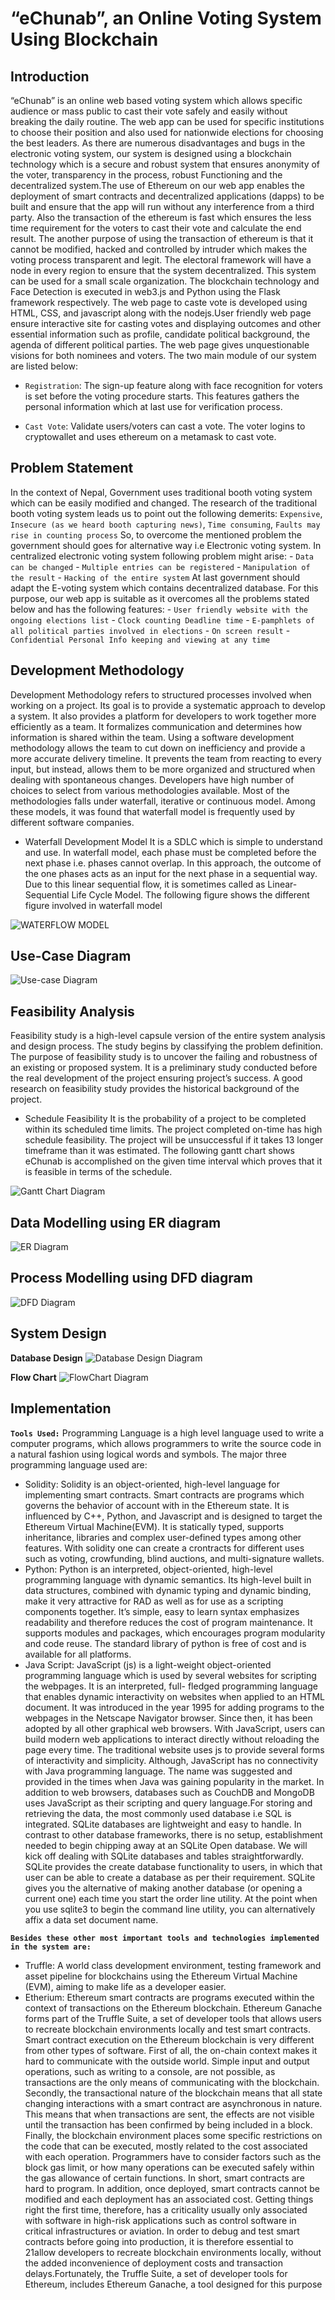 
# “eChunab”, an Online Voting System Using Blockchain

## Introduction
“eChunab” is an online web based voting system which allows specific audience or mass public to cast their vote safely and easily without breaking the daily routine. The web app can be used for specific institutions to choose their position and also used for nationwide elections for choosing the best leaders. As there are numerous disadvantages and bugs in the electronic voting system, our system is designed using a blockchain technology which is a secure and robust system that ensures anonymity of the voter, transparency in the process, robust Functioning and the decentralized system.The use of Ethereum on our web app enables the deployment of smart contracts and decentralized applications (dapps) to be built and ensure that the app will run without any interference from a third party. Also the transaction of the ethereum is fast which ensures the less time requirement for the voters to cast their vote and calculate the end result. The another purpose of using the transaction of ethereum is that it cannot be modified, hacked and controlled by intruder which makes the voting process transparent and legit. The electoral framework will have a node in every region to ensure that the system decentralized. This system can be used for a small scale organization. The blockchain technology and Face Detection is executed in web3.js and Python using the Flask framework respectively. The web page to caste vote is developed using HTML, CSS, and javascript along with the nodejs.User friendly web page ensure interactive site for casting votes and displaying outcomes and other essential information such as profile, candidate political background, the agenda of different political parties. The web page gives unquestionable visions for both nominees and voters. The two main module of our system are listed below:

- `Registration`: The sign-up feature along with face recognition for voters is set before the voting procedure starts. This features gathers the personal information which at last use for verification process.

- `Cast Vote`: Validate users/voters can cast a vote. The voter logins to cryptowallet and uses ethereum on a metamask to cast vote.

## Problem Statement
In the context of Nepal, Government uses traditional booth voting system which can be
easily modified and changed. The research of the traditional booth voting system leads us
to point out the following demerits: `Expensive`, `Insecure (as we heard booth capturing news)`, `Time consuming`, `Faults may rise in counting process`
So, to overcome the mentioned problem the government should goes for alternative way
i.e Electronic voting system. In centralized electronic voting system following problem
might arise:
    - `Data can be changed`
    - `Multiple entries can be registered`
    - `Manipulation of the result`
    - `Hacking of the entire system`
At last government should adapt the E-voting system which contains decentralized
database. For this purpose, our web app is suitable as it overcomes all the problems stated
below and has the following features:
    - `User friendly website with the ongoing elections list`
    - `Clock counting Deadline time`
    - `E-pamphlets of all political parties involved in elections`
    - `On screen result`
    - `Confidential Personal Info keeping and viewing at any time`

## Development Methodology
Development Methodology refers to structured processes involved when working on a
project. Its goal is to provide a systematic approach to develop a system. It also provides a
platform for developers to work together more efficiently as a team. It formalizes
communication and determines how information is shared within the team. Using a
software development methodology allows the team to cut down on inefficiency and
provide a more accurate delivery timeline. It prevents the team from reacting to every input,
but instead, allows them to be more organized and structured when dealing with
spontaneous changes.
Developers have high number of choices to select from various methodologies available.
Most of the methodologies falls under waterfall, iterative or continuous model. Among
these models, it was found that waterfall model is frequently used by different software
companies.
- Waterfall Development Model
It is a SDLC which is simple to understand and use. In waterfall model, each phase must
be completed before the next phase i.e. phases cannot overlap. In this approach, the
outcome of the one phases acts as an input for the next phase in a sequential way. Due to
this linear sequential flow, it is sometimes called as Linear-Sequential Life Cycle Model.
The following figure shows the different figure involved in waterfall model
<img src="/media/readmeimg/waterflow.png" alt="WATERFLOW MODEL"/>

## Use-Case Diagram
<img src="/media/readmeimg/usecase.png" alt="Use-case Diagram"/>

## Feasibility Analysis
Feasibility study is a high-level capsule version of the entire system analysis and design
process. The study begins by classifying the problem definition. The purpose of feasibility
study is to uncover the failing and robustness of an existing or proposed system. It is a
preliminary study conducted before the real development of the project ensuring project’s
success. A good research on feasibility study provides the historical background of the
project.
- Schedule Feasibility
It is the probability of a project to be completed within its scheduled time limits. The project
completed on-time has high schedule feasibility. The project will be unsuccessful if it takes 
13 longer timeframe than it was estimated. The following gantt chart shows eChunab is
accomplished on the given time interval which proves that it is feasible in terms of the
schedule.
<img src="/media/readmeimg/gantt.png" alt="Gantt Chart Diagram"/>

## Data Modelling using ER diagram
<img src="/media/readmeimg/er.png" alt="ER Diagram"/>

## Process Modelling using DFD diagram
<img src="/media/readmeimg/dfd.png" alt="DFD Diagram"/>

## System Design
**Database Design**
<img src="/media/readmeimg/design.png" alt="Database Design Diagram"/>

**Flow Chart**
<img src="/media/readmeimg/flowchart.png" alt="FlowChart Diagram"/>

## Implementation
**`Tools Used:`**
Programming Language is a high level language used to write a computer programs, which
allows programmers to write the source code in a natural fashion using logical words and
symbols. The major three programming language used are:
- Solidity: Solidity is an object-oriented, high-level language for implementing smart
contracts. Smart contracts are programs which governs the behavior of account with in
the Ethereum state. It is influenced by C++, Python, and Javascript and is designed to
target the Ethereum Virtual Machine(EVM). It is statically typed, supports inheritance,
libraries and complex user-defined types among other features. With solidity one can
create a crontracts for different uses such as voting, crowfunding, blind auctions, and
multi-signature wallets.
- Python: Python is an interpreted, object-oriented, high-level programming language
with dynamic semantics. Its high-level built in data structures, combined with dynamic
typing and dynamic binding, make it very attractive for RAD as well as for use as a
scripting components together. It’s simple, easy to learn syntax emphasizes readability
and therefore reduces the cost of program maintenance. It supports modules and
packages, which encourages program modularity and code reuse. The standard library
of python is free of cost and is available for all platforms.
- Java Script: JavaScript (js) is a light-weight object-oriented programming language
which is used by several websites for scripting the webpages. It is an interpreted, full-
fledged programming language that enables dynamic interactivity on websites when
applied to an HTML document. It was introduced in the year 1995 for adding programs
to the webpages in the Netscape Navigator browser. Since then, it has been adopted by
all other graphical web browsers. With JavaScript, users can build modern web
applications to interact directly without reloading the page every time. The traditional
website uses js to provide several forms of interactivity and simplicity. Although,
JavaScript has no connectivity with Java programming language. The name was
suggested and provided in the times when Java was gaining popularity in the market. In
addition to web browsers, databases such as CouchDB and MongoDB uses JavaScript
as their scripting and query language.For storing and retrieving the data, the most commonly used database i.e SQL is integrated.
SQLite databases are lightweight and easy to handle. In contrast to other database
frameworks, there is no setup, establishment needed to begin chipping away at an SQLite
Open database. We will kick off dealing with SQLite databases and tables
straightforwardly. SQLite provides the create database functionality to users, in which that
user can be able to create a database as per their requirement. SQLite gives you the
alternative of making another database (or opening a current one) each time you start the
order line utility. At the point when you use sqlite3 to begin the command line utility, you
can alternatively affix a data set document name.

**`Besides these other most important tools and technologies implemented in the system are:`**
- Truffle: A world class development environment, testing framework and asset pipeline
for blockchains using the Ethereum Virtual Machine (EVM), aiming to make life as a
developer easier.
- Etherium: Ethereum smart contracts are programs executed within the context of
transactions on the Ethereum blockchain. Ethereum Ganache forms part of the Truffle
Suite, a set of developer tools that allows users to recreate blockchain environments
locally and test smart contracts. Smart contract execution on the Ethereum blockchain is
very different from other types of software.
First of all, the on-chain context makes it hard to communicate with the outside world.
Simple input and output operations, such as writing to a console, are not possible, as
transactions are the only means of communicating with the blockchain. Secondly, the
transactional nature of the blockchain means that all state changing interactions with a
smart contract are asynchronous in nature. This means that when transactions are sent,
the effects are not visible until the transaction has been confirmed by being included in
a block. Finally, the blockchain environment places some specific restrictions on the
code that can be executed, mostly related to the cost associated with each operation.
Programmers have to consider factors such as the block gas limit, or how many
operations can be executed safely within the gas allowance of certain functions. In short,
smart contracts are hard to program. In addition, once deployed, smart contracts cannot
be modified and each deployment has an associated cost. Getting things right the first
time, therefore, has a criticality usually only associated with software in high-risk
applications such as control software in critical infrastructures or aviation. In order to
debug and test smart contracts before going into production, it is therefore essential to
21allow developers to recreate blockchain environments locally, without the added
inconvenience of deployment costs and transaction delays.Fortunately, the Truffle Suite,
a set of developer tools for Ethereum, includes Ethereum Ganache, a tool designed for
this purpose